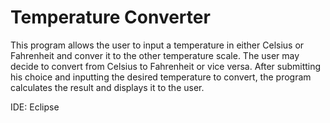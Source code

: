# Temperature Converter

This program allows the user to input a temperature in either Celsius or Fahrenheit and conver it to the other temperature scale. The user may decide to convert from Celsius to Fahrenheit or vice versa. After submitting his choice and inputting the desired temperature to convert, the program calculates the result and displays it to the user.

IDE: Eclipse
